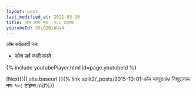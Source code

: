 ```yaml
---
layout: post
last_modified_at: 2021-03-30
title: ओम काय नमः  १०८ टाइम्स
youtubeId: 35jG2BiAUy4
---
```

 
 
 ओम सर्वकार्यी नमः  
 
 -  कोण सर्व काही करते 
 
  
 
  
 
 
 
 
 
 


{% include youtubePlayer.html id=page.youtubeId %}
 
[Next]({{ site.baseurl }}{% link  split2/_posts/2015-10-01-ओम चाणूराअंध्र निशूदानाय नमः १०८ टाइम्स.md%})
 
